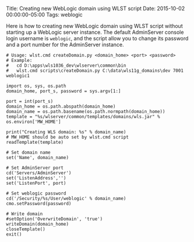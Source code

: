 Title: Creating new WebLogic domain using WLST script
Date: 2015-10-02 00:00:00-05:00
Tags: weblogic


Here is how to creating new WebLogic domain using WLST script without starting up a WebLogic server instance. The default AdminServer console login username is `weblogic`, and the script allow you to change its password and a port number for the AdminServer instance.

```
# Usage: wlst.cmd createDomain.py <domain_home> <port> <password>
# Example: 
#   cd D:\apps\wls1036_dev\wlserver\common\bin
#   wlst.cmd scripts\createDomain.py C:\data\wls11g_domains\dev 7001 weblogic1

import os, sys, os.path
domain_home, port_s, password = sys.argv[1:]

port = int(port_s)
domain_home = os.path.abspath(domain_home)
domain_name = os.path.basename(os.path.normpath(domain_home))
template = "%s/wlserver/common/templates/domains/wls.jar" % os.environ['MW_HOME']

print("Creating WLS domain: %s" % domain_name)
# MW_HOME should be auto set by wlst.cmd script
readTemplate(template)

# Set domain name
set('Name', domain_name)

# Set AdminServer port 
cd('Servers/AdminServer')
set('ListenAddress','')
set('ListenPort', port)

# Set weblogic password
cd('/Security/%s/User/weblogic' % domain_name)
cmo.setPassword(password)

# Write domain
#setOption('OverwriteDomain', 'true')
writeDomain(domain_home)
closeTemplate()
exit()
```

